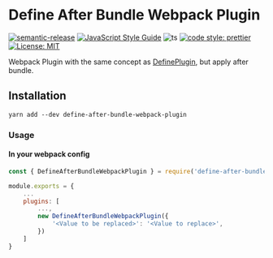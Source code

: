 # Define After Bundle Webpack Plugin

[![semantic-release](https://img.shields.io/badge/semantic-release-e10079.svg?logo=semantic-release)](https://github.com/semantic-release/semantic-release)
[![JavaScript Style Guide](https://img.shields.io/badge/code_style-standard-brightgreen.svg)](https://standardjs.com)
![ts](https://badgen.net/badge/Built%20With/TypeScript/blue) [![code style: prettier](https://img.shields.io/badge/code_style-prettier-ff69b4.svg?style=flat-square)](https://github.com/prettier/prettier)
[![License: MIT](https://img.shields.io/badge/License-MIT-yellow.svg)](https://opensource.org/licenses/MIT)

Webpack Plugin with the same concept as [DefinePlugin](https://webpack.js.org/plugins/define-plugin/), but apply after bundle.

## Installation

```
yarn add --dev define-after-bundle-webpack-plugin
```

### Usage

#### In your webpack config

```js
const { DefineAfterBundleWebpackPlugin } = require('define-after-bundle-webpack-plugin')

module.exports = {
    ...
    plugins: [
        ...,
        new DefineAfterBundleWebpackPlugin({
            '<Value to be replaced>': '<Value to replace>',
        })
    ]
}
```

